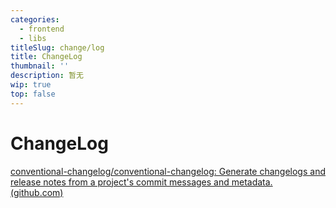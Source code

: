 ```yaml
---
categories:
  - frontend
  - libs
titleSlug: change/log
title: ChangeLog
thumbnail: ''
description: 暂无
wip: true
top: false
---
```

# ChangeLog

[conventional-changelog/conventional-changelog: Generate changelogs and release notes from a project's commit messages and metadata. (github.com)](https://github.com/conventional-changelog/conventional-changelog)

